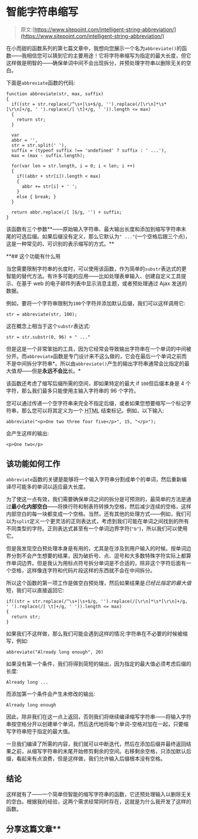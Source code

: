 # 智能字符串缩写

> 原文:[https://www.sitepoint.com/intelligent-string-abbreviation/](https://www.sitepoint.com/intelligent-string-abbreviation/)

在小而甜的函数系列的第七篇文章中，我想向您展示一个名为`abbreviate()`的函数——我相信您可以猜到它的主要用途！它将字符串缩写为指定的最大长度，但它这样做是明智的——确保单词中间不会出现拆分，并预处理字符串以删除无关的空白。

下面是`abbreviate`函数的代码:

```
function abbreviate(str, max, suffix)
{
  if((str = str.replace(/^\s+|\s+$/g, '').replace(/[\r\n]*\s*[\r\n]+/g, ' ').replace(/[ \t]+/g, ' ')).length <= max)
  {
    return str;
  }

  var 
  abbr = '',
  str = str.split(' '),
  suffix = (typeof suffix !== 'undefined' ? suffix : ' ...'),
  max = (max - suffix.length);

  for(var len = str.length, i = 0; i < len; i ++)
  {
    if((abbr + str[i]).length < max)
    {
      abbr += str[i] + ' ';
    }
    else { break; }
  }

  return abbr.replace(/[ ]$/g, '') + suffix;
}
```

该函数有三个参数**——原始输入字符串、最大输出长度和添加到缩写字符串末尾的可选后缀。如果后缀没有定义，那么它默认为`" ..."`(一个空格后跟三个点)，这是一种常见的、可识别的表示缩写的方式。**

 **## 这个功能有什么用

当您需要限制字符串的长度时，可以使用该函数，作为简单的`substr`表达式的更智能的替代方法。有许多可能的应用——比如处理表单输入、创建自定义工具提示、在基于 web 的电子邮件列表中显示消息主题，或者预处理通过 Ajax 发送的数据。

例如，要将一个字符串限制为`100`个字符并添加默认后缀，我们可以这样调用它:

```
str = abbreviate(str, 100);
```

这在概念上相当于这个`substr`表达式:

```
str = str.substr(0, 96) + " ..."
```

但是这是一个非常笨拙的工具，因为它经常会导致输出字符串在一个单词的中间被分开。而`abbreviate`函数是专门设计来不这么做的，它会在最后一个单词之前而不是中间拆分字符串*。所以由`abbreviate()`产生的输出字符串通常会比指定的最大值*短*——但是**永远不会比**长。*

该函数还考虑了缩写后缀所需的空间，即如果特定的最大 if `100`但后缀本身是 4 个字符，那么我们最多只能使用主输入字符串的 96 个字符。

您可以通过传递一个空字符串来完全不指定后缀，或者如果您想要缩写一个标记字符串，那么您可以将其定义为一个 <abbr title="HyperText Markup Language">HTML</abbr> 结束标记。例如，以下输入:

```
abbreviate("<p>One two three four five</p>", 15, "</p>");
```

会产生这样的输出:

```
<p>One two</p>
```

## 该功能如何工作

`abbreviate`函数的关键是能够将一个输入字符串分割成单个的单词，然后重新编译尽可能多的单词以适应最大长度。

为了使这一点有效，我们需要确保单词之间的拆分是可预测的，最简单的方法是通过**最小化内部空白**——将换行符和制表符转换为空格，然后减少连续的空格，这样内部空白的每一块都变成一个空格。当然，还有其他的处理方式——例如，我们可以为`split`定义一个更灵活的正则表达式，考虑到我们可能在单词之间找到的所有不同类型的字符。正则表达式甚至有一个单词边界字符(`"b"`)，所以我们可以使用它。

但是我发现空白预处理本身是有用的，尤其是在涉及到用户输入的时候。按单词边界分割不会产生想要的结果，因为破折号、点、逗号和大多数特殊字符实际上都算作单词边界。但是我认为用标点符号拆分单词是不合适的，除非这个字符后面有一个空格，这样像连字符和代码片段这样的东西就不会在中间拆分。

所以这个函数的第一项工作是做空白预处理，然后如果结果是*已经比指定的最大值*短，我们可以直接返回它:

```
if((str = str.replace(/^\s+|\s+$/g, '').replace(/[\r\n]*\s*[\r\n]+/g, ' ').replace(/[ \t]+/g, ' ')).length <= max)
{
  return str;
}
```

如果我们不这样做，那么我们可能会遇到这样的情况:字符串在不必要的时候被缩写，例如:

```
abbreviate("Already long enough", 20)
```

如果没有第一个条件，我们将得到简短的输出，因为指定的最大值必须考虑后缀的长度:

```
Already long ...
```

而添加第一个条件会产生未修改的输出:

```
Already long enough
```

因此，除非我们在这一点上返回，否则我们将继续编译缩写字符串——将输入字符串按空格分开以创建单个单词，然后迭代地将每个单词-空格对加在一起，只要缩写字符串短于指定的最大值。

一旦我们编译了所需的内容，我们就可以中断迭代，然后在添加后缀并最终返回结果之前，从缩写字符串的末尾开始修剪剩余的空间。右移剩余空格，只添加默认后缀，看起来有点浪费，但是这样做，我们允许输入后缀根本没有空格。

## 结论

这样就有了——一个简单但智能的缩写字符串的函数，它还预处理输入以删除无关的空白。根据我的经验，这两个需求经常同时存在，这就是为什么我开发了这样的函数。

## 分享这篇文章**